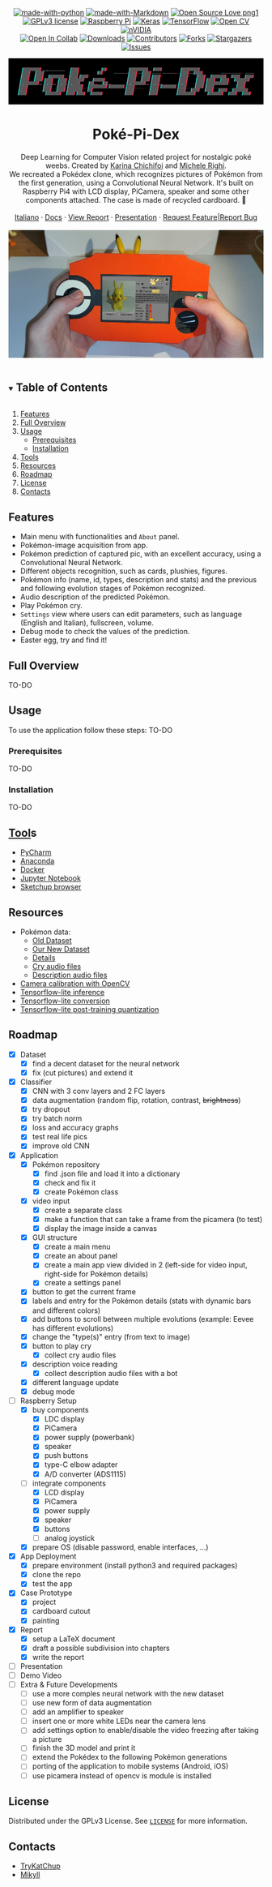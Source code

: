 <div align="center">
  
  [![made-with-python][made-with-phyton-shield]][made-with-phyton-url]
  [![made-with-Markdown][made-with-markdown-shield]][made-with-markdown-url]
  [![Open Source Love png1][open-source-shield]][open-source-url]
  [![GPLv3 license][license-shield]][license-url]
  [![Raspberry Pi][raspberry-shield]][raspberry-url]
  [![Keras][keras-shield]][keras-url]
  [![TensorFlow][tensorflow-shield]][tensorflow-url]
  [![Open CV][opencv-shield]][opencv-url]
  [![nVIDIA][nvidia-shield]][nvidia-url]
  <br/>
  [![Open In Collab][open-collab-shield]][open-collab-url]
  [![Downloads][downloads-shield]][downloads-url]
  [![Contributors][contributors-shield]][contributors-url]
  [![Forks][forks-shield]][forks-url]
  [![Stargazers][stars-shield]][stars-url]
  [![Issues][issues-shield]][issues-url]
  
  <img src="https://github.com/TryKatChup/Poke-Pi-Dex/blob/main/gfx/logo.png"/>
  
  <h1> Poké-Pi-Dex</h1>
  
  Deep Learning for Computer Vision related project for nostalgic poké weebs. Created by <a href="https://github.com/TryKatChup">Karina Chichifoi</a> and <a href="https://github.com/mikyll">Michele Righi</a>.<br/>
We recreated a Pokédex clone, which recognizes pictures of Pokémon from the first generation, using a Convolutional Neural Network. It's built on Raspberry Pi4 with LCD display, PiCamera, speaker and some other components attached. The case is made of recycled cardboard. 🌱
<br/><br/>
  <a href="https://github.com/TryKatChup/Poke-Pi-Dex/blob/main/README.it.md#-poké-pi-dex">Italiano</a>
  ·
  <a href="">Docs</a>
  ·
  <a href="https://github.com/TryKatChup/Poke-Pi-Dex/blob/main/Relazione.pdf">View Report</a>
  ·
  <a href="">Presentation</a>
  ·
  <a href="https://github.com/TryKatChup/Poke-Pi-Dex/issues">Request Feature|Report Bug</a>
<br/><br/>
<img src="https://github.com/TryKatChup/Poke-Pi-Dex/blob/main/gfx/aaaaaaaaa.png"/>

</div>

<details open="closed">
  <summary><h2 style="display: inline-block">Table of Contents</h2></summary>
  <ol>
    <!--<li><a href="#demo">Demo</a></li>-->
    <li><a href="#features">Features</a></li>
    <li><a href="#full-overview">Full Overview</a></li>
    <li><a href="#usage">Usage</a>
      <ul>
        <li><a href="#prerequisites">Prerequisites</a></li>
        <li><a href="#installation">Installation</a></li>
      </ul>
    </li>
    <li><a href="#tools">Tools</a></li>
    <li><a href="#resources">Resources</a></li>
    <li><a href="#roadmap">Roadmap</a></li>
    <li><a href="#license">License</a></li>
    <li><a href="#contacts">Contacts</a></li>
    <!-- <li><a href="#acknowledgements">Acknowledgements</a></li>
    <li><a href="#meme">Memotty</a></li> -->
  </ol>
</details>

<!--## Demo
See our demo on YouTube! https://www.youtube.com/watch?v=6A07DGlRxg4 <!-- TO-DO -->

<!--<div align="center">
  <img src="https://github.com/TryKatChup/Poke-Pi-Dex/blob/main/gfx/demo.png" width=50%/>
</div>-->

## Features
- Main menu with functionalities and `About` panel.
- Pokémon-image acquisition from app.
- Pokémon prediction of captured pic, with an excellent accuracy, using a Convolutional Neural Network.
- Different objects recognition, such as cards, plushies, figures.
- Pokémon info (name, id, types, description and stats) and the previous and following evolution stages of Pokémon recognized.
- Audio description of the predicted Pokémon.
- Play Pokémon cry.
- `Settings` view where users can edit parameters, such as language (English and Italian), fullscreen, volume.
- Debug mode to check the values of the prediction.
- Easter egg, try and find it!

## Full Overview
TO-DO

## Usage
To use the application follow these steps:
TO-DO
### Prerequisites
TO-DO
<!-- - OS:
- Python version
- Python packages
  - for Raspberry usage: -->

### Installation
TO-DO
<!-- - clone the repo or download the latest release -->

## [Tool](https://www.youtube.com/watch?v=Y7JG63IuaWs "Nop, this is not the easter egg. Hint: app GUI")s
- [PyCharm](https://www.jetbrains.com/pycharm/)
- [Anaconda](https://www.anaconda.com/)
- [Docker](https://www.docker.com/)
- [Jupyter Notebook](https://jupyter.org/)
- [Sketchup browser](https://app.sketchup.com/)

## Resources
- Pokémon data:
  - [Old Dataset](https://www.kaggle.com/thedagger/pokemon-generation-one)
  - [Our New Dataset](https://www.kaggle.com/unexpectedscepticism/11945-pokmon-from-first-gen)
  - [Details](https://github.com/fanzeyi/pokemon.json)
  - [Cry audio files]()
  - [Description audio files](http://texttospeechrobot.com/)
- [Camera calibration with OpenCV](https://docs.opencv.org/4.x/dc/dbb/tutorial_py_calibration.html)
- [Tensorflow-lite inference](https://www.tensorflow.org/lite/guide/inference)
- [Tensorflow-lite conversion](https://www.tensorflow.org/lite/convert)
- [Tensorflow-lite post-training quantization](https://www.tensorflow.org/lite/performance/post_training_quantization)

## Roadmap
- [x] Dataset
  - [x] find a decent dataset for the neural network
  - [x] fix (cut pictures) and extend it
- [x] Classifier
  - [x] CNN with 3 conv layers and 2 FC layers
  - [x] data augmentation (random flip, rotation, contrast, ~~brightness~~)
  - [x] try dropout
  - [x] try batch norm
  - [x] loss and accuracy graphs
  - [x] test real life pics
  - [x] improve old CNN
- [x] Application
  - [x] Pokémon repository
    - [x] find .json file and load it into a dictionary
    - [x] check and fix it
    - [x] create Pokémon class
  - [x] video input
    - [x] create a separate class
    - [x] make a function that can take a frame from the picamera (to test)
    - [x] display the image inside a canvas
  - [x] GUI structure
    - [x] create a main menu
    - [x] create an about panel
    - [x] create a main app view divided in 2 (left-side for video input, right-side for Pokémon details)
    - [x] create a settings panel
  - [x] button to get the current frame
  - [x] labels and entry for the Pokémon details (stats with dynamic bars and different colors)
  - [x] add buttons to scroll between multiple evolutions (example: Eevee has different evolutions)
  - [x] change the "type(s)" entry (from text to image)
  - [x] button to play cry
    - [x] collect cry audio files
  - [x] description voice reading
    - [x] collect description audio files with a bot
  - [x] different language update
  - [x] debug mode
- [ ] Raspberry Setup
  - [x] buy components
     - [x] LDC display
     - [x] PiCamera
     - [x] power supply (powerbank)
     - [x] speaker
     - [x] push buttons
     - [x] type-C elbow adapter
     - [x] A/D converter (ADS1115)
   - [ ] integrate components
     - [x] LCD display
     - [x] PiCamera
     - [x] power supply
     - [x] speaker
     - [x] buttons
     - [ ] analog joystick
   - [x] prepare OS (disable password, enable interfaces, ...)
- [x] App Deployment
  - [x] prepare environment (install python3 and required packages)
  - [x] clone the repo
  - [x] test the app
- [x] Case Prototype
  - [x] project
  - [x] cardboard cutout
  - [x] painting
- [x] Report
  - [x] setup a LaTeX document
  - [x] draft a possible subdivision into chapters
  - [x] write the report
- [ ] Presentation
- [ ] Demo Video <!--building, test and different implementation parts-->
- [ ] Extra & Future Developments
  - [ ] use a more comples neural network with the new dataset
  - [ ] use new form of data augmentation
  - [ ] add an amplifier to speaker
  - [ ] insert one or more white LEDs near the camera lens
  - [ ] add settings option to enable/disable the video freezing after taking a picture
  - [ ] finish the 3D model and print it
  - [ ] extend the Pokédex to the following Pokémon generations
  - [ ] porting of the application to mobile systems (Android, iOS)
  - [ ] use picamera instead of opencv is module is installed

## License
Distributed under the GPLv3 License. See [`LICENSE`](https://github.com/TryKatChup/Poke-Pi-Dex/blob/main/LICENSE) for more information.

## Contacts
* [TryKatChup](https://www.linkedin.com/in/karina-chichifoi/?locale=en_US)
* [Mikyll](https://www.linkedin.com/in/michele-righi/?locale=en_US)

<!-- ## Acknowledgements
* Lorenzo Castriota "Brian" for the video making and editing
* [Lorenzo Righi](https://github.com/TankyThunderpaw) for painting materials -->


<!-- MARKDOWN LINKS & IMAGES -->
<!-- https://www.markdownguide.org/basic-syntax/#reference-style-links -->
[ask-me-anything-shield]: https://img.shields.io/badge/Ask%20me-anything-1abc9c.svg
[ask-me-anything-url]: https://github.com/TryKatChup/Poke-Pi-Dex/issues
[open-collab-shield]: https://colab.research.google.com/assets/colab-badge.svg
[open-collab-url]: https://github.com/TryKatChup/Poke-Pi-Dex/issues
[made-with-phyton-shield]: https://img.shields.io/badge/Made%20with-Python-14354C.svg
[made-with-phyton-url]: https://www.python.org/
[made-with-markdown-shield]: https://img.shields.io/badge/Made%20with-Markdown-1f425f.svg
[made-with-markdown-url]: http://commonmark.org
[open-source-shield]: https://badges.frapsoft.com/os/v1/open-source.png?v=103
[open-source-url]: https://github.com/ellerbrock/open-source-badges/
[license-shield]: https://img.shields.io/badge/License-GPLv3-blue.svg
[license-url]: http://perso.crans.org/besson/LICENSE.html
[raspberry-shield]: https://img.shields.io/badge/-RaspberryPi-C51A4A?&logo=Raspberry-Pi
[raspberry-url]: https://www.raspberrypi.org/
[keras-shield]: https://img.shields.io/badge/Keras-%23D00000.svg?logo=Keras&logoColor=white
[keras-url]: https://keras.io/
[tensorflow-shield]: https://img.shields.io/badge/TensorFlow-%23FF6F00.svg?logo=TensorFlow&logoColor=white
[tensorflow-url]: https://www.tensorflow.org/
[opencv-shield]: https://img.shields.io/badge/opencv-%23white.svg?logo=opencv&logoColor=white
[opencv-url]: https://opencv.org/
[nvidia-shield]: https://img.shields.io/badge/nVIDIA-%2376B900.svg?logo=nVIDIA&logoColor=white
[nvidia-url]: https://www.nvidia.com/

[downloads-shield]: https://img.shields.io/github/downloads/TryKatChup/Poke-Pi-Dex/total
[downloads-url]: https://github.com/TryKatChup/Poke-Pi-Dex/releases/latest
[contributors-shield]: https://img.shields.io/github/contributors/TryKatChup/Poke-Pi-Dex
[contributors-url]: https://github.com/TryKatChup/Poke-Pi-Dex/graphs/contributors
[forks-shield]: https://img.shields.io/github/forks/TryKatChup/Poke-Pi-Dex
[forks-url]: https://github.com/TryKatChup/Poke-Pi-Dex/network/members
[stars-shield]: https://img.shields.io/github/stars/TryKatChup/Poke-Pi-Dex
[stars-url]: https://github.com/TryKatChup/Poke-Pi-Dex/stargazers
[issues-shield]: https://img.shields.io/github/issues/TryKatChup/Poke-Pi-Dex
[issues-url]: https://github.com/mikyll/TryKatChup/Poke-Pi-Dex/issues
[linkedin-shield]: https://img.shields.io/badge/-LinkedIn-black.svg?logo=linkedin&colorB=0077B5
[linkedin-url]: https://www.linkedin.com/in/michele-righi/?locale=en_US
